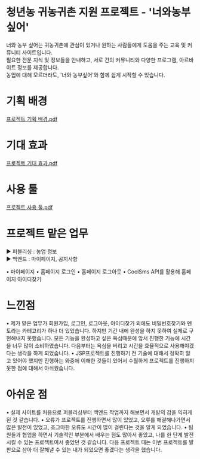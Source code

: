 # 청년농 귀농귀촌 지원 프로젝트 - '너와농부싶어'
너와 농부 싶어는 귀농귀촌에 관심이 있거나 원하는 사람들에게 도움을 주는 교육 및 커뮤니티 사이트입니다.<br>
필요한 전문 지식 및 정보들을 안내하고, 서로 간의 커뮤니티와 다양한 프로그램, 아르바이트 정보를 제공합니다.<br>
농업에 대해 모르더라도, '너와 농부싶어'와 함께 쉽게 시작할 수 있습니다.<br>

# 기획 배경
[프로젝트 기획 배경.pdf](https://github.com/JungHoSuk/JSP_Project/files/10442467/default.pdf)

# 기대 효과
[프로젝트 기대 효과.pdf](https://github.com/JungHoSuk/JSP_Project/files/10442421/default.pdf)

# 사용 툴
[프로젝트 사용 툴.pdf](https://github.com/JungHoSuk/JSP_Project/files/10442424/default.pdf)

# 프로젝트 맡은 업무
▶︎ 퍼블리싱 : 농업 정보<br>
▶︎ 백엔드 : 마이페이지, 공지사항<br>

• 마이페이지 
• 홈페이지 로그인
• 홈페이지 로그아웃
• CoolSms API를 활용해 홈페이지 아이디찾기

# 느낀점
• 제가 맡은 업무가 회원가입, 로그인, 로그아웃, 아이디찾기 외에도 비밀번호찾기와 멘토라는 카테고리가 하나 더 있었습니다. 하지만 기간 내에 완성을 하지 못하여 실제로 구현해내지 못했습니다. 모든 기능을 완성하고 싶은 욕심때문에 앞서 진행한 기능에 시간을 너무 많이 소비하였습니다. 다음부터는 욕심을 버리고 시간을 효율적으로 사용해야겠다는 생각을 하게 되었습니다.
• JSP프로젝트를 진행하기 전 기술에 대해서 정확히 알고 있어야 했지만 진행하는 와중에 이해한 것들이 있어서 수월하게 프로젝트를 진행하지 못한 점에 대해서 아쉬웠습니다.

# 아쉬운 점
• 실제 사이트를 처음으로 퍼블리싱부터 백엔드 작업까지 해보면서 개발의 감을 익히게 된 것 같습니다.
• 오류가 프로젝트를 진행하면서 많이 있었고, 오류를 해결해나가면서 많은 발전이 있었고, 조그마한 오류도 시간이 많이 걸린다는 것을 알게 되었습니다.
• 팀원들과 협업을 하면서 기술적인 부분에서 배우는 점도 많아서 좋았고, 나를 한 단계 발전시킬 수 있는 프로젝트여서 좋았던 것 같습니다. 다음 프로젝트 때는 이번 프로젝트를 발판으로 삼아 더 잘해낼 수 있는 내가 되었으면 좋겠다는 생각을 했습니다.

